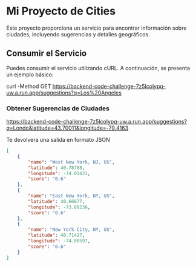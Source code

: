 # Mi Proyecto de Cities

Este proyecto proporciona un servicio para encontrar información sobre ciudades, incluyendo sugerencias y detalles geográficos.

## Consumir el Servicio

Puedes consumir el servicio utilizando cURL. A continuación, se presenta un ejemplo básico:

curl -Method GET https://backend-code-challenge-7z5lcolypq-uw.a.run.app/suggestions?q=Los%20Angeles

### Obtener Sugerencias de Ciudades
https://backend-code-challenge-7z5lcolypq-uw.a.run.app/suggestions?q=Londo&latitude=43.70011&longitude=-79.4163

Te devolvera una salida en formato JSON 
```json
[
    {
        "name": "West New York, NJ, US",
        "latitude": 40.78788,
        "longitude": -74.01431,
        "score": "0.6"
    },
    {
        "name": "East New York, NY, US",
        "latitude": 40.66677,
        "longitude": -73.88236,
        "score": "0.6"
    },
    {
        "name": "New York City, NY, US",
        "latitude": 40.71427,
        "longitude": -74.00597,
        "score": "0.6"
    }
]
```
